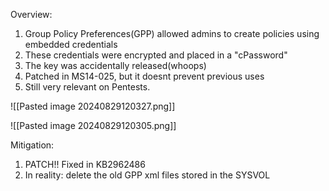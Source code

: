 Overview:

1) Group Policy Preferences(GPP) allowed admins to create policies using embedded credentials
2) These credentials were encrypted and placed in a "cPassword"
3) The key was accidentally released(whoops) 
4) Patched in MS14-025, but it doesnt prevent previous uses
5) Still very relevant on Pentests.

![[Pasted image 20240829120327.png]]

![[Pasted image 20240829120305.png]]

Mitigation:

1) PATCH!! Fixed in KB2962486
2) In reality: delete the old GPP xml files stored in the SYSVOL